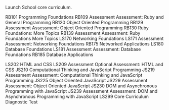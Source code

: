 Launch School core curriculum.

RB101	Programming Foundations
RB109	Assessment Assessment: Ruby and General Programming
RB120	Object Oriented Programming
RB129	Assessment Assessment: Object Oriented Programming
RB130	Ruby Foundations: More Topics
RB139	Assessment Assessment: Ruby Foundations More Topics
LS170	Networking Foundations
LS171	Assessment Assessment: Networking Foundations
RB175	Networked Applications
LS180	Database Foundations
LS181	Assessment Assessment: Database Foundations
RB185	Database Applications

LS202	HTML and CSS
LS209	Assessment Optional Assessment: HTML and CSS
JS210	Computational Thinking and JavaScript Programming
JS219	Assessment Assessment: Computational Thinking and JavaScript Programming
JS225	Object Oriented JavaScript
JS229	Assessment Assessment: Object Oriented JavaScript
JS230	DOM and Asynchronous Programming with JavaScript
JS239	Assessment Assessment: DOM and Asynchronous Programming with JavaScript
LS299	Core Curriculum Diagnostic Test
  
 
